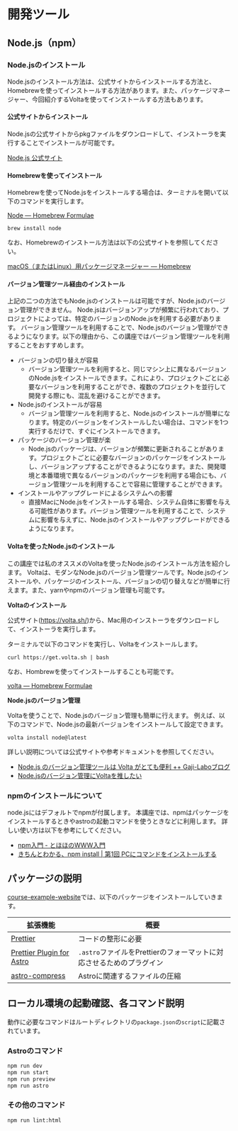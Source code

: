 開発ツール
===

## Node.js（npm）

### Node.jsのインストール

Node.jsのインストール方法は、公式サイトからインストールする方法と、Homebrewを使ってインストールする方法があります。また、パッケージマネージャー、今回紹介するVoltaを使ってインストールする方法もあります。

#### 公式サイトからインストール

Node.jsの公式サイトからpkgファイルをダウンロードして、インストーラを実行することでインストールが可能です。

[Node.js 公式サイト](https://nodejs.org/ja/)


#### Homebrewを使ってインストール

Homebrewを使ってNode.jsをインストールする場合は、ターミナルを開いて以下のコマンドを実行します。

[Node — Homebrew Formulae](https://formulae.brew.sh/formula/node)

```
brew install node
```

なお、Homebrewのインストール方法は以下の公式サイトを参照してください。

[macOS（またはLinux）用パッケージマネージャー — Homebrew](https://brew.sh/index_ja)


#### バージョン管理ツール経由のインストール

上記の二つの方法でもNode.jsのインストールは可能ですが、Node.jsのバージョン管理ができません。
Node.jsはバージョンアップが頻繁に行われており、プロジェクトによっては、特定のバージョンのNode.jsを利用する必要があります。
バージョン管理ツールを利用することで、Node.jsのバージョン管理ができるようになります。以下の理由から、この講座ではバージョン管理ツールを利用することをおすすめします。

- バージョンの切り替えが容易
  - バージョン管理ツールを利用すると、同じマシン上に異なるバージョンのNode.jsをインストールできます。これにより、プロジェクトごとに必要なバージョンを利用することができ、複数のプロジェクトを並行して開発する際にも、混乱を避けることができます。
- Node.jsのインストールが容易
  - バージョン管理ツールを利用すると、Node.jsのインストールが簡単になります。特定のバージョンをインストールしたい場合は、コマンドを1つ実行するだけで、すぐにインストールできます。
- パッケージのバージョン管理が楽
  - Node.jsのパッケージは、バージョンが頻繁に更新されることがあります。プロジェクトごとに必要なバージョンのパッケージをインストールし、バージョンアップすることができるようになります。また、開発環境と本番環境で異なるバージョンのパッケージを利用する場合にも、バージョン管理ツールを利用することで容易に管理することができます。
- インストールやアップグレードによるシステムへの影響
  - 直接MacにNode.jsをインストールする場合、システム自体に影響を与える可能性があります。バージョン管理ツールを利用することで、システムに影響を与えずに、Node.jsのインストールやアップグレードができるようになります。

#### Voltaを使ったNode.jsのインストール

この講座では私のオススメのVoltaを使ったNode.jsのインストール方法を紹介します。
Voltaは、モダンなNode.jsのバージョン管理ツールです。Node.jsのインストールや、パッケージのインストール、バージョンの切り替えなどが簡単に行えます。また、yarnやnpmのバージョン管理も可能です。

**Voltaのインストール**

公式サイト(https://volta.sh/)から、Mac用のインストーラをダウンロードして、インストーラを実行します。

ターミナルで以下のコマンドを実行し、Voltaをインストールします。

```
curl https://get.volta.sh | bash
```

なお、Hombrewを使ってインストールすることも可能です。

[volta — Homebrew Formulae](https://formulae.brew.sh/formula/volta)


**Node.jsのバージョン管理**

Voltaを使うことで、Node.jsのバージョン管理も簡単に行えます。
例えば、以下のコマンドで、Node.jsの最新バージョンをインストールして設定できます。

```
volta install node@latest
```

詳しい説明については公式サイトや参考ドキュメントを参照してください。

- [Node.js のバージョン管理ツールは Volta がとても便利 ++ Gaji-Laboブログ](https://www.gaji.jp/blog/2021/11/18/8549/)
- [Node.jsのバージョン管理にVoltaを推したい](https://zenn.dev/taichifukumoto/articles/how-to-use-volta)

### npmのインストールについて

node.jsにはデフォルトでnpmが付属します。
本講座では、npmはパッケージをインストールするときやastroの起動コマンドを使うときなどに利用します。
詳しい使い方は以下を参考にしてください。

- [npm入門 - とほほのWWW入門](https://www.tohoho-web.com/ex/npm.html)
- [きちんとわかる、npm install | 第1回 PCにコマンドをインストールする](https://www.codegrid.net/articles/2020-npm-install-1/)

## パッケージの説明

[course-example-website](https://github.com/kgsi/course-example-website)では、以下のパッケージをインストールしていきます。

| 拡張機能 | 概要 |
| --- | --- |
| [Prettier](https://github.com/prettier/prettier) | コードの整形に必要 |
| [Prettier Plugin for Astro](https://github.com/withastro/prettier-plugin-astro) | `.astro`ファイルをPrettierのフォーマットに対応させるためのプラグイン |
| [astro-compress](https://github.com/astro-community/astro-compress/) | Astroに関連するファイルの圧縮 |


## ローカル環境の起動確認、各コマンド説明

動作に必要なコマンドはルートディレクトリの`package.json`の`script`に記載されています。

### Astroのコマンド

```zsh
npm run dev
npm run start
npm run preview
npm run astro
```

### その他のコマンド

```zsh
npm run lint:html
```
